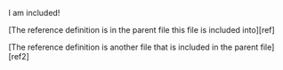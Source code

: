 I am included!

[The reference definition is in the parent file this file is included into][ref]

[The reference definition is another file that is included in the parent file][ref2]
